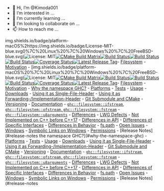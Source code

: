- 👋 Hi, I’m @Kimoda001
- 👀 I’m interested in ...
- 🌱 I’m currently learning ...
- 💞️ I’m looking to collaborate on ...
- 📫 How to reach me ...

<!--
Kimoda001/Kimoda001 is a ✨ special ✨ repository because its `README.md` (this file) appears on your GitHub profile.
You can click the Preview link to take a look at your changes.
--->
img.shields.io/badge/platform-macOS%2https://img.shields.io/badge/License-MIT-blue.svg0%7C%20Linux%20%7C%20Windows%20%7C%20FreeBSD-blue.svg)![License: MIT](https://img.shields.io/badge/License-MIT-blue.svg)[![CMake Build Matrix](https://github.com/gulrak/filesystem/actions/workflows/build_cmake.yml/badge.svg?branch=master)](https://github.com/gulrak/filesystem/actions/workflows/build_cmake.yml)[![Build Status](https://ci.appveyor.com/api/projects/status/t07wp3k2cddo0hpo/branch/master?svg=true)](https://ci.appveyor.com/project/gulrak/filesystem)[![Build Status](https://api.cirrus-ci.com/github/gulrak/filesystem.svg?branch=master)](https://cirrus-ci.com/github/gulrak/filesystem)[![Build Status](https://cloud.drone.io/api/badges/gulrak/filesystem/status.svg?ref=refs/heads/master)](https://cloud.drone.io/gulrak/filesystem)[![Coverage Status](https://coveralls.io/repos/github/gulrak/filesystem/badge.svg?branch=master)](https://coveralls.io/github/gulrak/filesystem?branch=master)[![Latest Release Tag](https://img.shields.io/github/tag/gulrak/filesystem.svg)](https://github.com/gulrak/filesystem/tree/v1.5.12)- [Filesystem](#filesystem)  - [Motivation](#motivation)  - [img.shields.io/badge/platform-macOS%20%7C%20Linux%20%7C%20Windows%20%7C%20FreeBSD-blue.svg)![License: MIT](https://img.shields.io/badge/License-MIT-blue.svg)[![CMake Build Matrix](https://github.com/gulrak/filesystem/actions/workflows/build_cmake.yml/badge.svg?branch=master)](https://github.com/gulrak/filesystem/actions/workflows/build_cmake.yml)[![Build Status](https://ci.appveyor.com/api/projects/status/t07wp3k2cddo0hpo/branch/master?svg=true)](https://ci.appveyor.com/project/gulrak/filesystem)[![Build Status](https://api.cirrus-ci.com/github/gulrak/filesystem.svg?branch=master)](https://cirrus-ci.com/github/gulrak/filesystem)[![Build Status](https://cloud.drone.io/api/badges/gulrak/filesystem/status.svg?ref=refs/heads/master)](https://cloud.drone.io/gulrak/filesystem)[![Coverage Status](https://coveralls.io/repos/github/gulrak/filesystem/badge.svg?branch=master)](https://coveralls.io/github/gulrak/filesystem?branch=master)[![Latest Release Tag](https://img.shields.io/github/tag/gulrak/filesystem.svg)](https://github.com/gulrak/filesystem/tree/v1.5.12)- [Filesystem](#filesystem)  - [Motivation](#motivation)  - [Why the namespace GHC?](#why-the-namespace-ghc)  - [Platforms](#platforms)  - [Tests](#tests)  - [Usage](#usage)    - [Downloads](#downloads)    - [Using it as Single-File-Header](#using-it-as-single-file-header)    - [Using it as Forwarding-/Implementation-Header](#using-it-as-forwarding-implementation-header)    - [Git Submodule and CMake](#git-submodule-and-cmake)    - [Versioning](#versioning)  - [Documentation](#documentation)    - [`ghc::filesystem::ifstream`, `ghc::filesystem::ofstream`, `ghc::filesystem::fstream`](#ghcfilesystemifstream-ghcfilesystemofstream-ghcfilesystemfstream)    - [`ghc::filesystem::u8arguments`](#ghcfilesystemu8arguments)  - [Differences](#differences)    - [LWG Defects](#lwg-defects)    - [Not Implemented on C++ before C++17](#not-implemented-on-c-before-c17)    - [Differences in API](#differences-in-api)      - [Differences of Specific Interfaces](#differences-of-specific-interfaces)    - [Differences in Behavior](#differences-in-behavior)      - [fs.path](#fspath-refhttpsencppreferencecomwcppfilesystempath)  - [Open Issues](#open-issues)    - [Windows](#windows)      - [Symbolic Links on Windows](#symbolic-links-on-windows)      - [Permissions](#permissions)  - [Release Notes](#release-notes the namespace GHC?](#why-the-namespace-ghc)  - [Platforms](#platforms)  - [Tests](#tests)  - [Usage](#usage)    - [Downloads](#downloads)    - [Using it as Single-File-Header](#using-it-as-single-file-header)    - [Using it as Forwarding-/Implementation-Header](#using-it-as-forwarding-implementation-header)    - [Git Submodule and CMake](#git-submodule-and-cmake)    - [Versioning](#versioning)  - [Documentation](#documentation)    - [`ghc::filesystem::ifstream`, `ghc::filesystem::ofstream`, `ghc::filesystem::fstream`](#ghcfilesystemifstream-ghcfilesystemofstream-ghcfilesystemfstream)    - [`ghc::filesystem::u8arguments`](#ghcfilesystemu8arguments)  - [Differences](#differences)    - [LWG Defects](#lwg-defects)    - [Not Implemented on C++ before C++17](#not-implemented-on-c-before-c17)    - [Differences in API](#differences-in-api)      - [Differences of Specific Interfaces](#differences-of-specific-interfaces)    - [Differences in Behavior](#differences-in-behavior)      - [fs.path](#fspath-refhttpsencppreferencecomwcppfilesystempath)  - [Open Issues](#open-issues)    - [Windows](#windows)      - [Symbolic Links on Windows](#symbolic-links-on-windows)      - [Permissions](#permissions)  - [Release Notes](#release-notes
